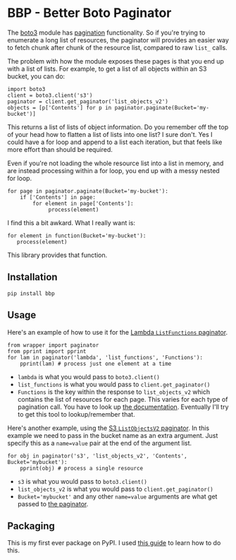 # BBP - Better Boto Paginator

The [boto3](https://boto3.amazonaws.com/v1/documentation/api/latest/index.html) module has [pagination](https://boto3.amazonaws.com/v1/documentation/api/latest/guide/paginators.html) functionality.
So if you're trying to enumerate a long list of resources, the paginator will provides an easier way to fetch chunk after chunk of the resource list, compared to raw `list_` calls.

The problem with how the module exposes these pages is that you end up with a list of lists.
For example, to get a list of all objects within an S3 bucket, you can do:

```
import boto3
client = boto3.client('s3')
paginator = client.get_paginator('list_objects_v2')
objects = [p['Contents'] for p in paginator.paginate(Bucket='my-bucket')]
```

This returns a list of lists of object information.
Do you remember off the top of your head how to flatten a list of lists into one list?
I sure don't.
Yes I could have a for loop and append to a list each iteration, but that feels like more effort than should be required.

Even if you're not loading the whole resource list into a list in memory, and are instead processing within a for loop, you end up with a messy nested for loop.

```
for page in paginator.paginate(Bucket='my-bucket'):
    if ['Contents'] in page:
        for element in page['Contents']:
             process(element)
```

I find this a bit awkard. 
What I really want is:

```
for element in function(Bucket='my-bucket'):
   process(element)
```

This library provides that function.

## Installation

`pip install bbp`

## Usage

Here's an example of how to use it for the [Lambda `ListFunctions` paginator](https://boto3.amazonaws.com/v1/documentation/api/latest/reference/services/lambda.html#Lambda.Paginator.ListFunctions).


```
from wrapper import paginator
from pprint import pprint
for lam in paginator('lambda', 'list_functions', 'Functions'):
    pprint(lam) # process just one element at a time
```

* `lambda` is what you would pass to `boto3.client()`
* `list_functions` is what you would pass to `client.get_paginator()`
* `Functions` is the key within the response to `list_objects_v2` which contains the list of resources for each page.
  This varies for each type of pagination call. You have to look up [the documentation](https://boto3.amazonaws.com/v1/documentation/api/latest/reference/services/lambda.html#Lambda.Paginator.ListFunctions).
  Eventually I'll try to get this tool to lookup/remember that.

Here's another example, using the [S3 `ListObjectsV2` paginator](https://boto3.amazonaws.com/v1/documentation/api/latest/reference/services/s3.html#S3.Paginator.ListObjectsV2).
In this example we need to pass in the bucket name as an extra argument.
Just specify this as a `name=value` pair at the end of the argument list.

```
for obj in paginator('s3', 'list_objects_v2', 'Contents', Bucket='mybucket'):
    pprint(obj) # process a single resource
``` 

* `s3` is what you would pass to `boto3.client()`
* `list_objects_v2` is what you would pass to `client.get_paginator()`
* `Bucket='mybucket'` and any other `name=value` arguments are what get passed to [the paginator](https://boto3.amazonaws.com/v1/documentation/api/latest/reference/services/s3.html#S3.Paginator.ListObjectsV2).


## Packaging

This is my first ever package on PyPI.
I used [this guide](https://medium.com/@joel.barmettler/how-to-upload-your-python-package-to-pypi-65edc5fe9c56) to learn how to do this.

